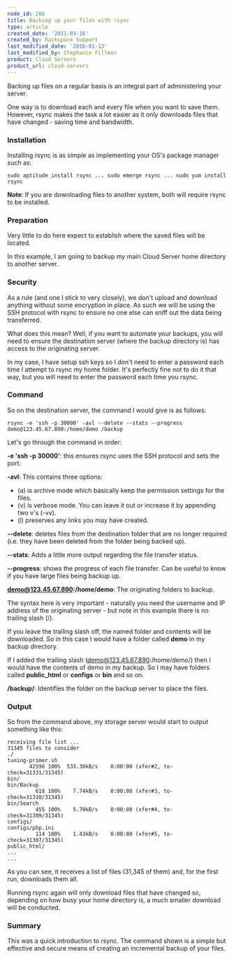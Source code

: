 ```yaml
---
node_id: 266
title: Backing up your files with rsync
type: article
created_date: '2011-03-16'
created_by: Rackspace Support
last_modified_date: '2016-01-13'
last_modified_by: Stephanie Fillmon
product: Cloud Servers
product_url: cloud-servers
---
```


Backing up files on a regular basis is an integral part of administering
your server.

One way is to download each and every file when you want to save them.
However, rsync makes the task a lot easier as it only downloads files
that have changed - saving time and bandwidth.

### Installation

Installing rsync is as simple as implementing your OS's package manager
such as:

    sudo aptitude install rsync ... sudo emerge rsync ... sudo yum install rsync

**Note**: If you are downloading files to another system, both
will require rsync to be installed.

### Preparation

Very little to do here expect to establish where the saved files will be
located.

In this example, I am going to backup my main Cloud Server home
directory to another server.

### Security

As a rule (and one I stick to very closely), we don't upload and
download anything without some encryption in place. As such we will be
using the SSH protocol with rsync to ensure no one else can sniff out
the data being transferred.

What does this mean? Well, if you want to automate your backups, you
will need to ensure the destination server (where the backup directory
is) has access to the originating server.

In my case, I have setup ssh keys so I don't need to enter a password
each time I attempt to rsync my home folder. It's perfectly fine not to
do it that way, but you will need to enter the password each time you
rsync.

### Command

So on the destination server, the command I would give is as follows:

    rsync -e 'ssh -p 30000' -avl --delete --stats --progress demo@123.45.67.890:/home/demo /backup

Let's go through the command in order:

**-e 'ssh -p 30000'**: this ensures rsync uses the SSH protocol and sets the
port.

**-avl**: This contains three options:

-  (a) is archive mode which basically keep the permission settings for the
files.
-  (v) is verbose mode. You can leave it out or increase it by
appending two v's (-vv).
-  (l) preserves any links you may have created.

**--delete**: deletes files from the destination folder that are no longer
required (i.e. they have been deleted from the folder being backed up).

**--stats**: Adds a little more output regarding the file transfer status.

**--progress**: shows the progress of each file transfer. Can be useful to
know if you have large files being backup up.

**demo@123.45.67.890:/home/demo**: The originating folders to backup.

The syntax here is very important - naturally you need the username and
IP address of the originating server - but note in this example there is
no trailing slash (/).

If you leave the trailing slash off, the named folder and contents will
be downloaded. So in this case I would have a folder called **demo** in my
backup directory.

If I added the trailing slash (demo@123.45.67.890:/home/demo/) then I
would have the contents of demo in my backup. So I may have folders
called **public_html** or **configs** or **bin** and so on.

**/backup/**: Identifies the folder on the backup server to place the files.

### Output

So from the command above, my storage server would start to output
something like this:

    receiving file list ...
    31345 files to consider
    ./
    tuning-primer.sh
           42596 100%  533.30kB/s    0:00:00 (xfer#2, to-check=31331/31345)
    bin/
    bin/Backup
             618 100%    7.74kB/s    0:00:00 (xfer#3, to-check=31310/31345)
    bin/Search
             455 100%    5.70kB/s    0:00:00 (xfer#4, to-check=31309/31345)
    configs/
    configs/php.ini
             114 100%    1.43kB/s    0:00:00 (xfer#5, to-check=31307/31345)
    public_html/
    ...
    ...

As you can see, it receives a list of files (31,345 of them) and, for
the first run, downloads them all.

Running rsync again will only download files that have changed so,
depending on how busy your home directory is, a much smaller download
will be conducted.

### Summary

This was a quick introduction to rsync. The command shown is a simple
but effective and secure means of creating an incremental backup of your
files.
